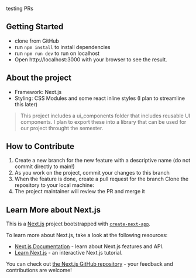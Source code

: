 testing PRs

## Getting Started

-   clone from GitHub
-   run `npm install` to install dependencies
-   run `npm run dev` to run on localhost
-   Open http://localhost:3000 with your browser to see the result.

## About the project

-   Framework: Next.js
-   Styling: CSS Modules and some react inline styles (I plan to streamline this later)

> This project includes a ui_components folder that includes reusable UI components. I plan to export these into a library that can be used for our project throught the semester.

## How to Contribute

1. Create a new branch for the new feature with a descriptive name (do not commit directly to main!)
2. As you work on the project, commit your changes to this branch
3. When the feature is done, create a pull request for the branch
   Clone the repository to your local machine:
4. The project maintainer will review the PR and merge it

## Learn More about Next.js

This is a [Next.js](https://nextjs.org/) project bootstrapped with [`create-next-app`](https://github.com/vercel/next.js/tree/canary/packages/create-next-app).

To learn more about Next.js, take a look at the following resources:

-   [Next.js Documentation](https://nextjs.org/docs) - learn about Next.js features and API.
-   [Learn Next.js](https://nextjs.org/learn) - an interactive Next.js tutorial.

You can check out [the Next.js GitHub repository](https://github.com/vercel/next.js/) - your feedback and contributions are welcome!
